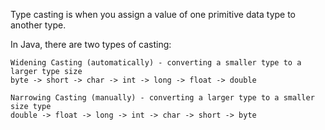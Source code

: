 Type casting is when you assign a value of one 
primitive data type to another type.

In Java, there are two types of casting:

    Widening Casting (automatically) - converting a smaller type to a larger type size
    byte -> short -> char -> int -> long -> float -> double

    Narrowing Casting (manually) - converting a larger type to a smaller size type
    double -> float -> long -> int -> char -> short -> byte 
